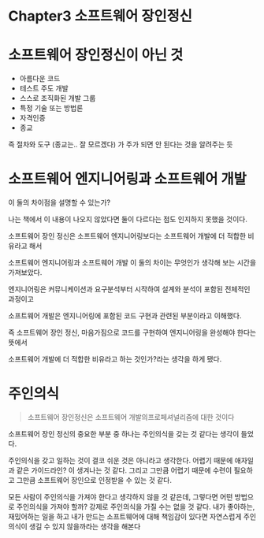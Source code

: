 # Chapter3 소프트웨어 장인정신
# 소프트웨어 장인정신이 아닌 것

- 아름다운 코드
- 테스트 주도 개발
- 스스로 조직화된 개발 그룹
- 특정 기술 또는 방법론
- 자격인증
- 종교

즉 절차와 도구 (종교는.. 잘 모르겠다) 가 주가 되면 안 된다는 것을 알려주는 듯

# 소프트웨어 엔지니어링과 소프트웨어 개발

이 둘의 차이점을 설명할 수 있는가?

나는 책에서 이 내용이 나오지 않았다면 둘이 다르다는 점도 인지하지 못했을 것이다.

소프트웨어 장인 정신은 소프트웨어 엔지니어링보다는 소프트웨어 개발에 더 적합한 비유라고 해서

소프트웨어 엔지니어링과 소프트웨어 개발 이 둘의 차이는 무엇인가 생각해 보는 시간을 가져보았다.

엔지니어링은 커뮤니케이션과 요구분석부터 시작하여 설계와 분석이 포함된 전체적인 과정이고

소프트웨어 개발은 엔지니어링에 포함된 코드 구현과 관련된 부분이라고 이해했다.

즉 소프트웨어 장인 정신, 마음가짐으로 코드를 구현하여 엔지니어링을 완성해야 한다는 뜻에서

소프트웨어 개발에 더 적합한 비유라고 하는 것인가?라는 생각을 하게 됐다.

# 주인의식

> 소프트웨어 장인정신은 소프트웨어 개발의프로페셔널리즘에 대한 것이다

소프트웨어 장인 정신의 중요한 부분 중 하나는 주인의식을 갖는 것 같다는 생각이 들었다.

주인의식을 갖고 일하는 것이 결코 쉬운 것은 아니라고 생각한다. 어렵기 때문에 애자일과 같은 가이드라인? 이 생겨나는 것 같다. 그리고 그만큼 어렵기 때문에 수련이 필요하고 그만큼 소프트웨어 장인으로 인정받을 수 있는 것 같다.

모든 사람이 주인의식을 가져야 한다고 생각하지 않을 것 같은데, 그렇다면 어떤 방법으로 주인의식을 가져야 할까? 강제로 주인의식을 가질 수는 없을 것 같다. 내가 좋아하는, 재밌어하는 일을 하고 내가 만드는 소프트웨어에 대해 책임감이 있다면 자연스럽게 주인의식이 생길 수 있지 않을까라는 생각을 해본다